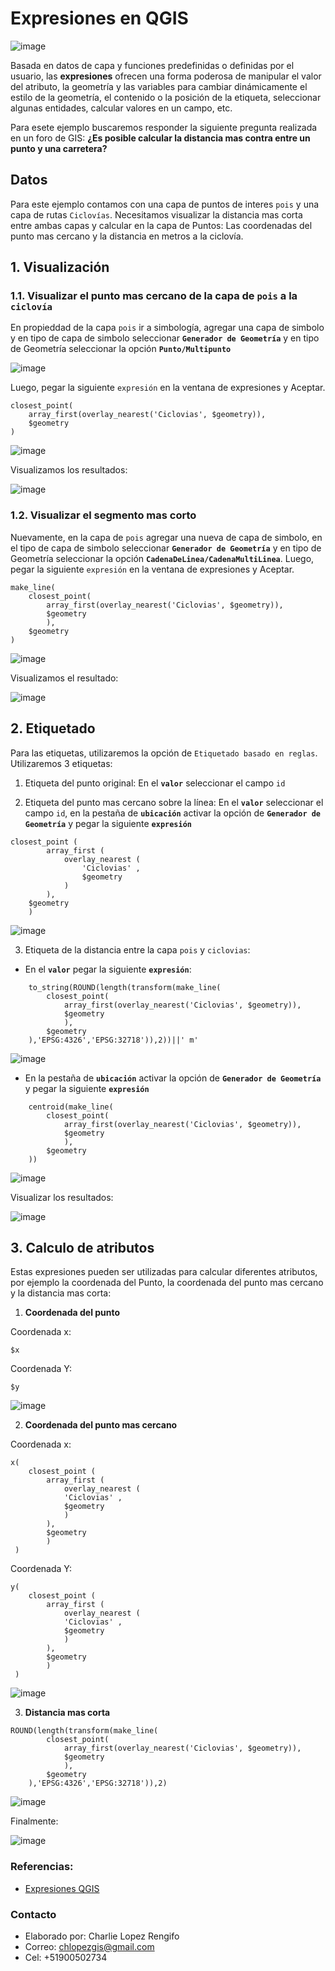 # Expresiones en QGIS

![image](https://user-images.githubusercontent.com/88239150/207866370-0f133589-22bf-4879-b287-d6ce4364e801.png)

Basada en datos de capa y funciones predefinidas o definidas por el usuario, las **expresiones** ofrecen una forma poderosa de manipular el valor del atributo, la geometría y las variables para cambiar dinámicamente el estilo de la geometría, el contenido o la posición de la etiqueta, seleccionar algunas entidades, calcular valores en un campo, etc.

Para esete ejemplo buscaremos responder la siguiente pregunta realizada en un foro de GIS: **¿Es posible calcular la distancia mas contra entre un punto y una carretera?**

## Datos

Para este ejemplo contamos con una capa de puntos de interes `pois` y una capa de rutas `Ciclovías`. Necesitamos visualizar la distancia mas corta entre ambas capas y calcular en la capa de Puntos: Las coordenadas del punto mas cercano y la distancia en metros a la ciclovía.

## 1. Visualización

### 1.1. Visualizar el punto mas cercano de la capa de `pois` a la `ciclovía`

En propieddad de la capa `pois` ir a simbología, agregar una capa de simbolo y en tipo de capa de simbolo seleccionar **`Generador de Geometría`** y en tipo de Geometría seleccionar la opción **`Punto/Multipunto`**

![image](https://user-images.githubusercontent.com/88239150/207869085-98665583-24dc-4420-8f0c-8a255b8e8a77.png)

Luego, pegar la siguiente `expresión` en la ventana de expresiones y Aceptar.

```
closest_point(
	array_first(overlay_nearest('Ciclovias', $geometry)), 
	$geometry
)
```

![image](https://user-images.githubusercontent.com/88239150/207869663-9672d7d9-c5c8-41f9-a01c-4e9e4b6f2ce7.png)

Visualizamos los resultados:

![image](https://user-images.githubusercontent.com/88239150/207870306-0eb04648-a939-43b8-a27b-f62a9fd278a5.png)


### 1.2. Visualizar el segmento mas corto

Nuevamente, en la capa de `pois` agregar una nueva de capa de simbolo, en el tipo de capa de simbolo seleccionar **`Generador de Geometría`** y en tipo de Geometría seleccionar la opción **`CadenaDeLinea/CadenaMultiLinea`**. Luego, pegar la siguiente `expresión` en la ventana de expresiones y Aceptar.

```
make_line(
	closest_point(
		array_first(overlay_nearest('Ciclovias', $geometry)), 
		$geometry
		),
	$geometry
)
```

![image](https://user-images.githubusercontent.com/88239150/207870999-6bbd662d-a35a-4cc2-ba39-d382ef24d49e.png)

Visualizamos el resultado:

![image](https://user-images.githubusercontent.com/88239150/207871246-07de4d7f-00a3-4a3a-b3c3-a753e877ca3d.png)


## 2. Etiquetado

Para las etiquetas, utilizaremos la opción de `Etiquetado basado en reglas`. Utilizaremos 3 etiquetas:

1. Etiqueta del punto original: En el **`valor`** seleccionar el campo `id`


2. Etiqueta del punto mas cercano sobre la línea: En el **`valor`** seleccionar el campo `id`, en la pestaña de **`ubicación`** activar la opción de **`Generador de Geometría`** y pegar la siguiente **`expresión`**

```
closest_point (
        array_first (
            overlay_nearest (
                'Ciclovias' , 
                $geometry
            )
        ), 
    $geometry
    )
```

![image](https://user-images.githubusercontent.com/88239150/207872555-7fe43dc6-266f-40b3-88ec-1fbca6c23e90.png)

3. Etiqueta de la distancia entre la capa `pois` y `ciclovias`:

 * En el **`valor`** pegar la siguiente **`expresión`**:

```
	to_string(ROUND(length(transform(make_line(
		closest_point(
			array_first(overlay_nearest('Ciclovias', $geometry)), 
			$geometry
			),
		$geometry
	),'EPSG:4326','EPSG:32718')),2))||' m'
```

![image](https://user-images.githubusercontent.com/88239150/207873274-de0e734f-21c7-4223-9c68-e2afbec08141.png)

* En la pestaña de **`ubicación`** activar la opción de **`Generador de Geometría`** y pegar la siguiente **`expresión`**
	
```
	centroid(make_line(
		closest_point(
			array_first(overlay_nearest('Ciclovias', $geometry)), 
			$geometry
			),
		$geometry
	))
```
	
![image](https://user-images.githubusercontent.com/88239150/207873811-4411c42e-d3a9-45ff-9f11-8b202b0c647d.png)

Visualizar los resultados:

![image](https://user-images.githubusercontent.com/88239150/207874145-ba4771d8-1f57-4a12-b22a-17e1dbf2b22b.png)

## 3. Calculo de atributos

Estas expresiones pueden ser utilizadas para calcular diferentes atributos, por ejemplo la coordenada del Punto, la coordenada del punto mas cercano y la distancia mas corta:

1. **Coordenada del punto**

Coordenada x:

```
$x
```

Coordenada Y:

```
$y
```

![image](https://user-images.githubusercontent.com/88239150/207875505-b963b755-cc3a-4ebc-8897-8119ae02ec30.png)


2. **Coordenada del punto mas cercano**

Coordenada x:

```
x(
	closest_point (
		array_first (
		    overlay_nearest (
			'Ciclovias' , 
			$geometry
		    )
		), 
	    $geometry
	    )
 )
```

Coordenada Y:

```
y(
	closest_point (
		array_first (
		    overlay_nearest (
			'Ciclovias' , 
			$geometry
		    )
		), 
	    $geometry
	    )
 )
```

![image](https://user-images.githubusercontent.com/88239150/207875634-7758aabd-aab3-4a69-9014-c6a8b0711e64.png)


3. **Distancia mas corta**

```
ROUND(length(transform(make_line(
		closest_point(
			array_first(overlay_nearest('Ciclovias', $geometry)), 
			$geometry
			),
		$geometry
	),'EPSG:4326','EPSG:32718')),2)
```

![image](https://user-images.githubusercontent.com/88239150/207875842-0b8433a6-aa01-40bf-8aed-1c24776fdd60.png)

Finalmente:

![image](https://user-images.githubusercontent.com/88239150/207876017-dc98de3f-c1f3-4ad6-9b32-97ddf437ab09.png)

### Referencias:

* [Expresiones QGIS](https://docs.qgis.org/3.10/es/docs/user_manual/working_with_vector/expression.html)

### Contacto

* Elaborado por: Charlie Lopez Rengifo
* Correo: chlopezgis@gmail.com
* Cel: +51900502734
